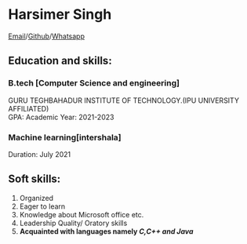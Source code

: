 # Harsimer Singh 

[Email](harsimersingh@gmail.com)/[Github](https://github.com/harsimersingh)/[Whatsapp](9953416676)

## Education and skills: 

### B.tech [Computer Science and engineering]
GURU TEGHBAHADUR INSTITUTE OF TECHNOLOGY.(IPU UNIVERSITY AFFILIATED)\
GPA: 
Academic Year: 2021-2023

### Machine learning[intershala]
Duration: July 2021

## Soft skills:
1. Organized 
2. Eager to learn
3. Knowledge about Microsoft office etc.  
4. Leadership Quality/ Oratory skills
5. **Acquainted with languages namely _C,C++ and Java_**
